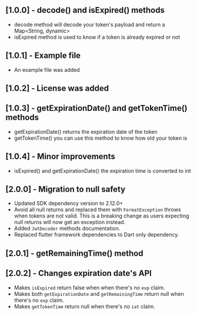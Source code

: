 ## [1.0.0] - decode() and isExpired() methods

- decode method will decode your token's payload and return a Map<String, dynamic>
- isExpired method is used to know if a token is already expired or not

## [1.0.1] - Example file

- An example file was added

## [1.0.2] - License was added

## [1.0.3] - getExpirationDate() and getTokenTime() methods

- getExpirationDate() returns the expiration date of the token
- getTokenTime() you can use this method to know how old your token is

## [1.0.4] - Minor improvements

- isExpired() and getExpirationDate() the expiration time is converted to int

## [2.0.0] - Migration to null safety

- Updated SDK dependency version to 2.12.0+
- Avoid all null returns and replaced them with `FormatException` throws when tokens are not valid. This is a breaking change as users expecting null returns will now get an exception instead.
- Added `JwtDecoder` methods documentation.
- Replaced flutter framework dependencies to Dart only dependency.

## [2.0.1] - getRemainingTime() method

## [2.0.2] - Changes expiration date's API

- Makes `isExpired` return false when when there's no `exp` claim.
- Makes both `getExpirationDate` and `getRemainingTime` return null when there's no `exp` claim.
- Makes `getTokenTime` return null when there's no `iat` claim.
